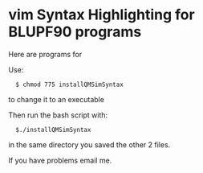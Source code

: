 # vim Syntax Highlighting for BLUPF90 programs

Here are programs for 

Use:
```
  $ chmod 775 installQMSimSyntax
```
  
to change it to an executable

Then run the bash script with:

```
  $./installQMSimSyntax
```
  
in the same directory you saved the other 2 files.

If you have problems email me. 
